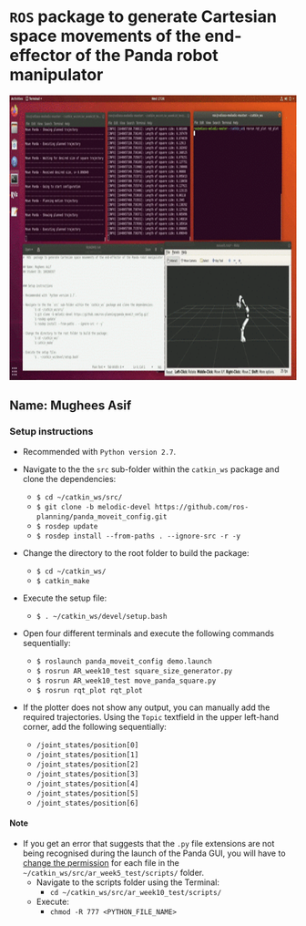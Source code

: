 # `ROS` package to generate Cartesian space movements of the end-effector of the Panda robot manipulator

<p align="center">
    <img height=500 src="https://github.com/mughees-asif/postgraduate-artificial-intelligence/blob/master/Semester%20B/Advanced%20Robotics/projects/project2/assets/demo.gif">
</p>

## Name: Mughees Asif

### Setup instructions

- Recommended with `Python version 2.7`.

- Navigate to the the `src` sub-folder within the `catkin_ws` package and clone the dependencies:
	- `$ cd ~/catkin_ws/src/`
	- `$ git clone -b melodic-devel https://github.com/ros-planning/panda_moveit_config.git`
	- `$ rosdep update`
	- `$ rosdep install --from-paths . --ignore-src -r -y`

- Change the directory to the root folder to build the package:
	- `$ cd ~/catkin_ws/`
	- `$ catkin_make`

- Execute the setup file:
	- `$ . ~/catkin_ws/devel/setup.bash`

- Open four different terminals and execute the following commands sequentially:
	- `$ roslaunch panda_moveit_config demo.launch`
	- `$ rosrun AR_week10_test square_size_generator.py`
	- `$ rosrun AR_week10_test move_panda_square.py`
	- `$ rosrun rqt_plot rqt_plot`

- If the plotter does not show any output, you can manually add the required trajectories. Using the `Topic` textfield in the upper left-hand corner, add the following sequentially:
	- `/joint_states/position[0]`
	- `/joint_states/position[1]`
	- `/joint_states/position[2]`
	- `/joint_states/position[3]`
	- `/joint_states/position[4]`
	- `/joint_states/position[5]`
	- `/joint_states/position[6]`

#### Note

- If you get an error that suggests that the `.py` file extensions are not being recognised during the launch of the Panda GUI, you will have to [change the permission](https://askubuntu.com/questions/443789/what-does-chmod-x-filename-do-and-how-do-i-use-it) for each file in the `~/catkin_ws/src/ar_week5_test/scripts/` folder.
	- Navigate to the scripts folder using the Terminal:
		- `cd ~/catkin_ws/src/ar_week10_test/scripts/`
	- Execute:
		- `chmod -R 777 <PYTHON_FILE_NAME>`
